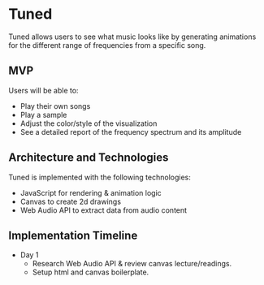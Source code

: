 # Tuned

Tuned allows users to see what music looks like by generating animations for the different range of frequencies from a specific song.  

## MVP

Users will be able to:
* Play their own songs
* Play a sample
* Adjust the color/style of the visualization
* See a detailed report of the frequency spectrum and its amplitude

## Architecture and Technologies

Tuned is implemented with the following technologies:
* JavaScript for rendering & animation logic
* Canvas to create 2d drawings 
* Web Audio API to extract data from audio content

## Implementation Timeline

* Day 1
  * Research Web Audio API & review canvas lecture/readings.
  * Setup html and canvas boilerplate.

